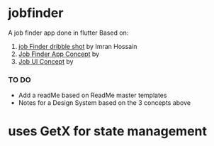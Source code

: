 # jobfinder

A job finder app done in flutter Based on:

1.  [job Finder dribble shot](https://dribbble.com/shots/12322909-Job-Finder-App-Design)
    by Imran Hossain
2.  [Job Finder App Concept](https://www.behance.net/gallery/92923159/LOJO-Job-Finder-App)
    by
3.  [Job UI Concept](https://www.behance.net/gallery/101334053/Job-Finder_Mobile-App-Concept)
    by

### TO DO

- Add a readMe based on ReadMe master templates
- Notes for a Design System based on the 3 concepts above

# uses GetX for state management
